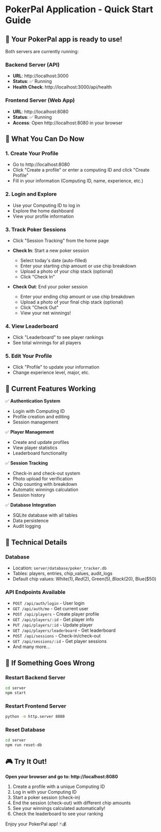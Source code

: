 # PokerPal Application - Quick Start Guide

## 🎉 Your PokerPal app is ready to use!

Both servers are currently running:

### Backend Server (API)
- **URL**: http://localhost:3000
- **Status**: ✅ Running
- **Health Check**: http://localhost:3000/api/health

### Frontend Server (Web App)
- **URL**: http://localhost:8080
- **Status**: ✅ Running
- **Access**: Open http://localhost:8080 in your browser

## 🚀 What You Can Do Now

### 1. **Create Your Profile**
- Go to http://localhost:8080
- Click "Create a profile" or enter a computing ID and click "Create Profile"
- Fill in your information (Computing ID, name, experience, etc.)

### 2. **Login and Explore**
- Use your Computing ID to log in
- Explore the home dashboard
- View your profile information

### 3. **Track Poker Sessions**
- Click "Session Tracking" from the home page
- **Check In**: Start a new poker session
  - Select today's date (auto-filled)
  - Enter your starting chip amount or use chip breakdown
  - Upload a photo of your chip stack (optional)
  - Click "Check In"

- **Check Out**: End your poker session
  - Enter your ending chip amount or use chip breakdown
  - Upload a photo of your final chip stack (optional)
  - Click "Check Out"
  - View your net winnings!

### 4. **View Leaderboard**
- Click "Leaderboard" to see player rankings
- See total winnings for all players

### 5. **Edit Your Profile**
- Click "Profile" to update your information
- Change experience level, major, etc.

## 🎯 Current Features Working

✅ **Authentication System**
- Login with Computing ID
- Profile creation and editing
- Session management

✅ **Player Management**
- Create and update profiles
- View player statistics
- Leaderboard functionality

✅ **Session Tracking**
- Check-in and check-out system
- Photo upload for verification
- Chip counting with breakdown
- Automatic winnings calculation
- Session history

✅ **Database Integration**
- SQLite database with all tables
- Data persistence
- Audit logging

## 🔧 Technical Details

### Database
- Location: `server/database/poker_tracker.db`
- Tables: players, entries, chip_values, audit_logs
- Default chip values: White($1), Red($2), Green($5), Black($20), Blue($50)

### API Endpoints Available
- `POST /api/auth/login` - User login
- `GET /api/auth/me` - Get current user
- `POST /api/players` - Create player profile
- `GET /api/players/:id` - Get player info
- `PUT /api/players/:id` - Update player
- `GET /api/players/leaderboard` - Get leaderboard
- `POST /api/sessions` - Check-in/check-out
- `GET /api/sessions/:id` - Get player sessions
- And many more...

## 🐛 If Something Goes Wrong

### Restart Backend Server
```bash
cd server
npm start
```

### Restart Frontend Server
```bash
python -m http.server 8080
```

### Reset Database
```bash
cd server
npm run reset-db
```

## 🎮 Try It Out!

**Open your browser and go to: http://localhost:8080**

1. Create a profile with a unique Computing ID
2. Log in with your Computing ID
3. Start a poker session (check-in)
4. End the session (check-out) with different chip amounts
5. See your winnings calculated automatically!
6. Check the leaderboard to see your ranking

Enjoy your PokerPal app! 🃏💰
